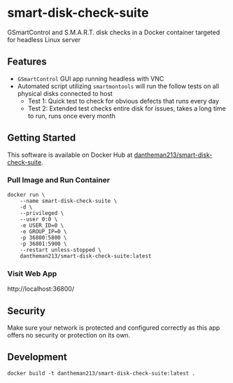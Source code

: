 # smart-disk-check-suite

GSmartControl and S.M.A.R.T. disk checks in a Docker container targeted for headless Linux server

## Features

* `GSmartControl` GUI app running headless with VNC
* Automated script utilizing `smartmontools` will run the follow tests on all physical disks connected to host
  - Test 1: Quick test to check for obvious defects that runs every day
  - Test 2: Extended test checks entire disk for issues, takes a long time to run, runs once every month

## Getting Started

This software is available on Docker Hub at [dantheman213/smart-disk-check-suite](https://hub.docker.com/repository/docker/dantheman213/smart-disk-check-suite).

### Pull Image and Run Container

```
docker run \
    --name smart-disk-check-suite \
    -d \
    --privileged \
    --user 0:0 \
    -e USER_ID=0 \
    -e GROUP_IP=0 \
    -p 36800:5800 \
    -p 36801:5900 \
    --restart unless-stopped \
    dantheman213/smart-disk-check-suite:latest
```

### Visit Web App

http://localhost:36800/

## Security

Make sure your network is protected and configured correctly as this app offers no security or protection on its own.

## Development

```
docker build -t dantheman213/smart-disk-check-suite:latest .
```
